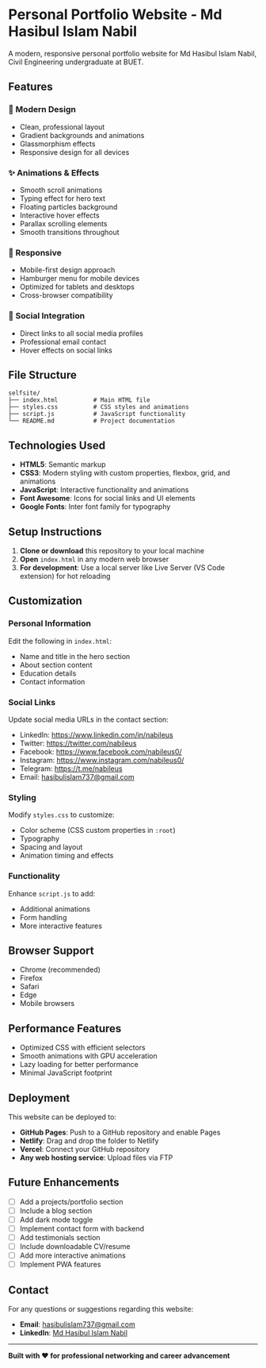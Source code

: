 # Personal Portfolio Website - Md Hasibul Islam Nabil

A modern, responsive personal portfolio website for Md Hasibul Islam Nabil, Civil Engineering undergraduate at BUET.

## Features

### 🎨 Modern Design
- Clean, professional layout
- Gradient backgrounds and animations
- Glassmorphism effects
- Responsive design for all devices

### ✨ Animations & Effects
- Smooth scroll animations
- Typing effect for hero text
- Floating particles background
- Interactive hover effects
- Parallax scrolling elements
- Smooth transitions throughout

### 📱 Responsive
- Mobile-first design approach
- Hamburger menu for mobile devices
- Optimized for tablets and desktops
- Cross-browser compatibility

### 🔗 Social Integration
- Direct links to all social media profiles
- Professional email contact
- Hover effects on social links

## File Structure

```
selfsite/
├── index.html          # Main HTML file
├── styles.css          # CSS styles and animations
├── script.js           # JavaScript functionality
└── README.md           # Project documentation
```

## Technologies Used

- **HTML5**: Semantic markup
- **CSS3**: Modern styling with custom properties, flexbox, grid, and animations
- **JavaScript**: Interactive functionality and animations
- **Font Awesome**: Icons for social links and UI elements
- **Google Fonts**: Inter font family for typography

## Setup Instructions

1. **Clone or download** this repository to your local machine
2. **Open** `index.html` in any modern web browser
3. **For development**: Use a local server like Live Server (VS Code extension) for hot reloading

## Customization

### Personal Information
Edit the following in `index.html`:
- Name and title in the hero section
- About section content
- Education details
- Contact information

### Social Links
Update social media URLs in the contact section:
- LinkedIn: https://www.linkedin.com/in/nabileus
- Twitter: https://twitter.com/nabileus
- Facebook: https://www.facebook.com/nabileus0/
- Instagram: https://www.instagram.com/nabileus0/
- Telegram: https://t.me/nabileus
- Email: hasibulislam737@gmail.com

### Styling
Modify `styles.css` to customize:
- Color scheme (CSS custom properties in `:root`)
- Typography
- Spacing and layout
- Animation timing and effects

### Functionality
Enhance `script.js` to add:
- Additional animations
- Form handling
- More interactive features

## Browser Support

- Chrome (recommended)
- Firefox
- Safari
- Edge
- Mobile browsers

## Performance Features

- Optimized CSS with efficient selectors
- Smooth animations with GPU acceleration
- Lazy loading for better performance
- Minimal JavaScript footprint

## Deployment

This website can be deployed to:
- **GitHub Pages**: Push to a GitHub repository and enable Pages
- **Netlify**: Drag and drop the folder to Netlify
- **Vercel**: Connect your GitHub repository
- **Any web hosting service**: Upload files via FTP

## Future Enhancements

- [ ] Add a projects/portfolio section
- [ ] Include a blog section
- [ ] Add dark mode toggle
- [ ] Implement contact form with backend
- [ ] Add testimonials section
- [ ] Include downloadable CV/resume
- [ ] Add more interactive animations
- [ ] Implement PWA features

## Contact

For any questions or suggestions regarding this website:

- **Email**: hasibulislam737@gmail.com
- **LinkedIn**: [Md Hasibul Islam Nabil](https://www.linkedin.com/in/nabileus)

---

**Built with ❤️ for professional networking and career advancement**
